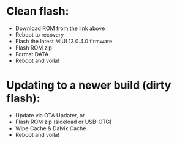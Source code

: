 # Clean flash:
- Download ROM from the link above
- Reboot to recovery
- Flash the latest MIUI 13.0.4.0 firmware
- Flash ROM zip
- Format DATA
- Reboot and voila!

# Updating to a newer build (dirty flash):
- Update via OTA Updater, or
- Flash ROM zip (sideload or USB-OTG)
- Wipe Cache & Dalvik Cache
- Reboot and voila!
